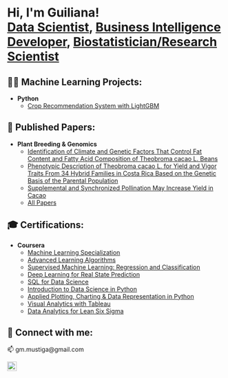 <h1>Hi, I'm Guiliana! <br/><a href="https://www.linkedin.com/in/guiliana-mustiga/">Data Scientist</a>, <a href="https://www.linkedin.com/in/guiliana-mustiga/">Business Intelligence Developer</a>, <a href="https://scholar.google.com/citations?user=rQpIj6AAAAAJ&hl=en">Biostatistician/Research Scientist</a></h1>
 
<h2>👨‍💻 Machine Learning Projects:</h2>

- <b>Python</b>
  - [Crop Recommendation System with LightGBM](https://github.com/mustigui/Crop-Recommendation-System-with-LightGBM)

<h2>📝 Published Papers:</h2>

- <b>Plant Breeding & Genomics</b>
  - [Identification of Climate and Genetic Factors That Control Fat Content and Fatty Acid Composition of Theobroma cacao L. Beans](https://www.frontiersin.org/articles/10.3389/fpls.2019.01159/full)  
   - [Phenotypic Description of Theobroma cacao L. for Yield and Vigor Traits From 34 Hybrid Families in Costa Rica Based on the Genetic Basis of the Parental Population
](https://www.frontiersin.org/articles/10.3389/fpls.2018.00808/full)
   - [Supplemental and Synchronized Pollination May Increase Yield in Cacao](https://journals.ashs.org/hortsci/view/journals/hortsci/54/10/article-p1718.xml)
   - [All Papers](https://scholar.google.com/citations?user=rQpIj6AAAAAJ&hl=en)

<h2>🎓 Certifications:</h2>

- <b>Coursera</b>
  - [Machine Learning Specialization](https://coursera.org/share/495e78ff665fd6fdcc4bc99d8174b4fb)
  - [Advanced Learning Algorithms](https://coursera.org/share/57eaa551a220af3e07d2ae57e54a9068)
  - [Supervised Machine Learning: Regression and Classification](https://coursera.org/share/fbb34c6f6cdf1712ce97fdc4005bb33a)
  - [Deep Learning for Real State Prediction](https://coursera.org/share/0fe2d99b9e9341623cb1db5253dd7810)
  - [SQL for Data Science](https://coursera.org/share/d2b06b5bde3b0984ffd7c78d7c091044)
  - [Introduction to Data Science in Python](https://coursera.org/share/7f6ea6478053809dbd09abf2f13c3a30)
  - [Applied Plotting, Charting & Data Representation in Python](https://coursera.org/share/864f6ed03fad5ea830f8e50f49a812cd)
  - [Visual Analytics with Tableau](https://coursera.org/share/7c1049066b7f02f338389b8903fbcbe2)
  - [Data Analytics for Lean Six Sigma](https://coursera.org/share/493f5dda94b83f28033de3a4f7812d89)
  
 
<h2> 🤳 Connect with me:</h2>
 📫 gm.mustiga@gmail.com

[<img align="left" alt="guiliana-mustiga | LinkedIn" width="22px" src="https://cdn.jsdelivr.net/npm/simple-icons@v3/icons/linkedin.svg" />][linkedin]
 
[linkedin]: https://linkedin.com/in/guiliana-mustiga/

<!--
**mustigui/mustigui** is a ✨ _special_ ✨ repository because its `README.md` (this file) appears on your GitHub profile.

Here are some ideas to get you started:

- 🔭 I’m currently working on ...
- 🌱 I’m currently learning ...
- 👯 I’m looking to collaborate on ...
- 🤔 I’m looking for help with ...
- 💬 Ask me about ...
- 📫 How to reach me: ...
- 😄 Pronouns: ...
- ⚡ Fun fact: ...
-->
